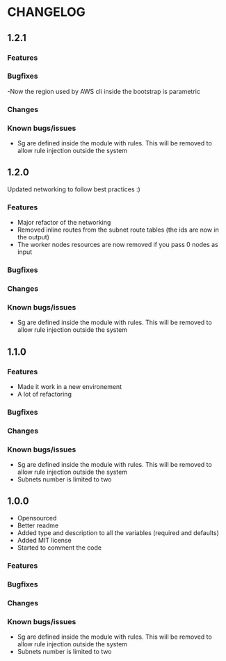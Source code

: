 # CHANGELOG

## 1.2.1

### Features

### Bugfixes

-Now the region used by AWS cli inside the bootstrap is parametric

### Changes

### Known bugs/issues

- Sg are defined inside the module with rules. This will be removed to allow rule injection outside the system

## 1.2.0

Updated networking to follow best practices :)

### Features

- Major refactor of the networking
- Removed inline routes from the subnet route tables (the ids are now in the output)
- The worker nodes resources are now removed if you pass 0 nodes as input

### Bugfixes

### Changes

### Known bugs/issues

- Sg are defined inside the module with rules. This will be removed to allow rule injection outside the system

## 1.1.0

### Features

- Made it work in a new environement
- A lot of refactoring

### Bugfixes

### Changes

### Known bugs/issues

- Sg are defined inside the module with rules. This will be removed to allow rule injection outside the system
- Subnets number is limited to two

## 1.0.0

- Opensourced
- Better readme
- Added type and description to all the variables (required and defaults)
- Added MIT license
- Started to comment the code

### Features

### Bugfixes

### Changes

### Known bugs/issues

- Sg are defined inside the module with rules. This will be removed to allow rule injection outside the system
- Subnets number is limited to two